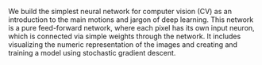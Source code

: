 We build the simplest neural network for computer vision (CV) as an introduction to the main motions and jargon of deep learning. This network is a pure feed-forward network, where each pixel has its own input neuron, which is connected via simple weights through the network. It includes visualizing the numeric representation of the images and creating and training a model using stochastic gradient descent.
